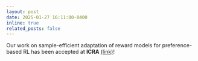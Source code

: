 ```yaml
---
layout: post
date: 2025-01-27 16:11:00-0400
inline: true
related_posts: false
---
```


Our work on sample-efficient adaptation of reward models for preference-based RL has been accepted at **ICRA** <a href="https://www.diva-portal.org/smash/record.jsf?pid=diva2%3A1942924&dswid=1366">(link)</a>!
